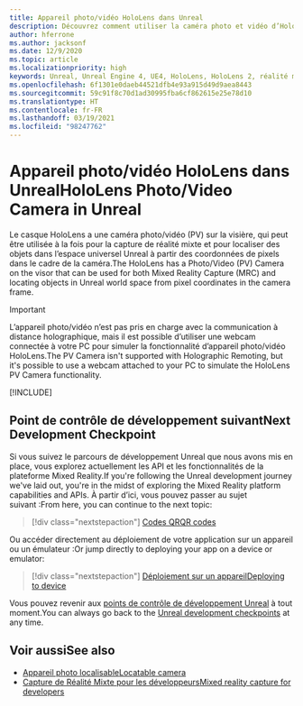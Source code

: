 ```yaml
---
title: Appareil photo/vidéo HoloLens dans Unreal
description: Découvrez comment utiliser la caméra photo et vidéo d’HoloLens pour la capture de réalité mixte et la localisation des objets dans Unreal.
author: hferrone
ms.author: jacksonf
ms.date: 12/9/2020
ms.topic: article
ms.localizationpriority: high
keywords: Unreal, Unreal Engine 4, UE4, HoloLens, HoloLens 2, réalité mixte, développement, fonctionnalités, documentation, guides, hologrammes, caméra, caméra photo/vidéo, capture de réalité mixte, casque de réalité mixte, casque windows mixed reality, casque de réalité virtuelle
ms.openlocfilehash: 6f1301e0daeb44521dfb4e93a915d49d9aea8443
ms.sourcegitcommit: 59c91f8c70d1ad30995fba6cf862615e25e78d10
ms.translationtype: HT
ms.contentlocale: fr-FR
ms.lasthandoff: 03/19/2021
ms.locfileid: "98247762"
---
```

# <a name="hololens-photovideo-camera-in-unreal"></a><span data-ttu-id="120bb-104">Appareil photo/vidéo HoloLens dans Unreal</span><span class="sxs-lookup"><span data-stu-id="120bb-104">HoloLens Photo/Video Camera in Unreal</span></span>

<span data-ttu-id="120bb-105">Le casque HoloLens a une caméra photo/vidéo (PV) sur la visière, qui peut être utilisée à la fois pour la capture de réalité mixte et pour localiser des objets dans l’espace universel Unreal à partir des coordonnées de pixels dans le cadre de la caméra.</span><span class="sxs-lookup"><span data-stu-id="120bb-105">The HoloLens has a Photo/Video (PV) Camera on the visor that can be used for both Mixed Reality Capture (MRC) and locating objects in Unreal world space from pixel coordinates in the camera frame.</span></span>

> [!IMPORTANT]
> <span data-ttu-id="120bb-106">L’appareil photo/vidéo n’est pas pris en charge avec la communication à distance holographique, mais il est possible d’utiliser une webcam connectée à votre PC pour simuler la fonctionnalité d’appareil photo/vidéo HoloLens.</span><span class="sxs-lookup"><span data-stu-id="120bb-106">The PV Camera isn't supported with Holographic Remoting, but it's possible to use a webcam attached to your PC to simulate the HoloLens PV Camera functionality.</span></span>

[!INCLUDE[](includes/tabs-pv-camera.md)]

## <a name="next-development-checkpoint"></a><span data-ttu-id="120bb-107">Point de contrôle de développement suivant</span><span class="sxs-lookup"><span data-stu-id="120bb-107">Next Development Checkpoint</span></span>

<span data-ttu-id="120bb-108">Si vous suivez le parcours de développement Unreal que nous avons mis en place, vous explorez actuellement les API et les fonctionnalités de la plateforme Mixed Reality.</span><span class="sxs-lookup"><span data-stu-id="120bb-108">If you're following the Unreal development journey we've laid out, you're in the midst of exploring the Mixed Reality platform capabilities and APIs.</span></span> <span data-ttu-id="120bb-109">À partir d’ici, vous pouvez passer au sujet suivant :</span><span class="sxs-lookup"><span data-stu-id="120bb-109">From here, you can continue to the next topic:</span></span>

> [!div class="nextstepaction"]
> [<span data-ttu-id="120bb-110">Codes QR</span><span class="sxs-lookup"><span data-stu-id="120bb-110">QR codes</span></span>](unreal-qr-codes.md)

<span data-ttu-id="120bb-111">Ou accéder directement au déploiement de votre application sur un appareil ou un émulateur :</span><span class="sxs-lookup"><span data-stu-id="120bb-111">Or jump directly to deploying your app on a device or emulator:</span></span>

> [!div class="nextstepaction"]
> [<span data-ttu-id="120bb-112">Déploiement sur un appareil</span><span class="sxs-lookup"><span data-stu-id="120bb-112">Deploying to device</span></span>](unreal-deploying.md)

<span data-ttu-id="120bb-113">Vous pouvez revenir aux [points de contrôle de développement Unreal](unreal-development-overview.md#3-advanced-features) à tout moment.</span><span class="sxs-lookup"><span data-stu-id="120bb-113">You can always go back to the [Unreal development checkpoints](unreal-development-overview.md#3-advanced-features) at any time.</span></span>

## <a name="see-also"></a><span data-ttu-id="120bb-114">Voir aussi</span><span class="sxs-lookup"><span data-stu-id="120bb-114">See also</span></span>

* [<span data-ttu-id="120bb-115">Appareil photo localisable</span><span class="sxs-lookup"><span data-stu-id="120bb-115">Locatable camera</span></span>](../platform-capabilities-and-apis/locatable-camera.md)
* [<span data-ttu-id="120bb-116">Capture de Réalité Mixte pour les développeurs</span><span class="sxs-lookup"><span data-stu-id="120bb-116">Mixed reality capture for developers</span></span>](../platform-capabilities-and-apis/mixed-reality-capture-for-developers.md)
